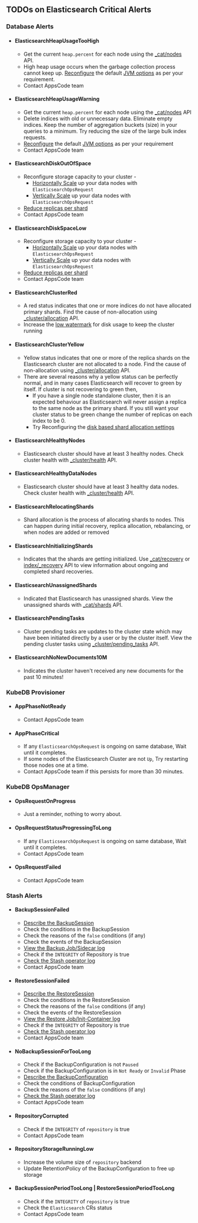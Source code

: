 ## TODOs on Elasticsearch Critical Alerts

### Database Alerts

- #### ElasticsearchHeapUsageTooHigh
  - Get the current `heap.percent` for each node using the [_cat/nodes](https://www.elastic.co/guide/en/elasticsearch/reference/current/cat-nodes.html) API.
  - High heap usage occurs when the garbage collection process cannot keep up. [Reconfigure](https://kubedb.com/docs/v2022.08.08/guides/elasticsearch/configuration/jvm-options/) the default [JVM options](https://www.elastic.co/guide/en/elasticsearch/reference/current/advanced-configuration.html#set-jvm-heap-size) as per your requirement.
  - Contact AppsCode team
- #### ElasticsearchHeapUsageWarning
  - Get the current `heap.percent` for each node using the [_cat/nodes](https://www.elastic.co/guide/en/elasticsearch/reference/current/cat-nodes.html) API
  - Delete indices with old or unnecessary data. Eliminate empty indices. Keep the number of aggregation buckets (size) in your queries to a minimum. Try reducing the size of the large bulk index requests.
  - [Reconfigure](https://kubedb.com/docs/v2022.08.08/guides/elasticsearch/configuration/jvm-options/) the default [JVM options](https://www.elastic.co/guide/en/elasticsearch/reference/current/advanced-configuration.html#set-jvm-heap-size) as per your requirement
  - Contact AppsCode team
- #### ElasticsearchDiskOutOfSpace
  - Reconfigure storage capacity to your cluster -
    - [Horizontally Scale](https://kubedb.com/docs/v2022.08.08/guides/elasticsearch/concepts/elasticsearch-ops-request/#spechorizontalscaling) up your data nodes with `ElasticsearchOpsRequest`
    - [Vertically Scale](https://kubedb.com/docs/v2022.08.08/guides/elasticsearch/concepts/elasticsearch-ops-request/#specverticalscaling) up your data nodes with `ElasticsearchOpsRequest`
  - [Reduce replicas per shard](https://www.elastic.co/guide/en/elasticsearch/reference/current/size-your-shards.html)
  - Contact AppsCode team
- #### ElasticsearchDiskSpaceLow
  - Reconfigure storage capacity to your cluster -
    - [Horizontally Scale](https://kubedb.com/docs/v2022.08.08/guides/elasticsearch/concepts/elasticsearch-ops-request/#spechorizontalscaling) up your data nodes with `ElasticsearchOpsRequest`
    - [Vertically Scale](https://kubedb.com/docs/v2022.08.08/guides/elasticsearch/concepts/elasticsearch-ops-request/#specverticalscaling) up your data nodes with `ElasticsearchOpsRequest`
  - [Reduce replicas per shard](https://www.elastic.co/guide/en/elasticsearch/reference/current/size-your-shards.html)
  - Contact AppsCode team
- #### ElasticsearchClusterRed
  - A red status indicates that one or more indices do not have allocated primary shards. Find the cause of non-allocation using [_cluster/allocation](https://www.elastic.co/guide/en/elasticsearch/reference/current/cluster-allocation-explain.html) API.
  - Increase the [low watermark](https://www.elastic.co/guide/en/elasticsearch/reference/current/modules-cluster.html#disk-based-shard-allocation) for disk usage to keep the cluster running
- #### ElasticsearchClusterYellow
  - Yellow status indicates that one or more of the replica shards on the Elasticsearch cluster are not allocated to a node. Find the cause of non-allocation using [_cluster/allocation](https://www.elastic.co/guide/en/elasticsearch/reference/current/cluster-allocation-explain.html) API.
  - There are several reasons why a yellow status can be perfectly normal, and in many cases Elasticsearch will recover to green by itself. If cluster is not recovering to green then,
    - If you have a single node standalone cluster, then it is an expected behaviour as Elasticsearch will never assign a replica to the same node as the primary shard. If you still want your cluster status to be green change the number of replicas on each index to be 0.
    - Try Reconfiguring the [disk based shard allocation settings](https://www.elastic.co/guide/en/elasticsearch/reference/current/modules-cluster.html#disk-based-shard-allocation)

- #### ElasticsearchHealthyNodes
  - Elasticsearch cluster should have at least 3 healthy nodes. Check cluster health with [_cluster/health](https://www.elastic.co/guide/en/elasticsearch/reference/current/cluster-health.html#cluster-health-api-example) API.
- #### ElasticsearchHealthyDataNodes
  - Elasticsearch cluster should have at least 3 healthy data nodes. Check cluster health with [_cluster/health](https://www.elastic.co/guide/en/elasticsearch/reference/current/cluster-health.html#cluster-health-api-example) API.
- #### ElasticsearchRelocatingShards
  - Shard allocation is the process of allocating shards to nodes. This can happen during initial recovery, replica allocation, rebalancing, or when nodes are added or removed
- #### ElasticsearchInitializingShards
  - Indicates that the shards are getting initialized. Use [_cat/recovery](https://www.elastic.co/guide/en/elasticsearch/reference/current/cat-recovery.html) or [index/_recovery](https://www.elastic.co/guide/en/elasticsearch/reference/current/indices-recovery.html) API to view information about ongoing and completed shard recoveries.
- #### ElasticsearchUnassignedShards
  - Indicated that Elasticsearch has unassigned shards. View the unassigned shards with [_cat/shards](https://www.elastic.co/guide/en/elasticsearch/reference/current/diagnose-unassigned-shards.html#diagnose-unassigned-shards) API.
- #### ElasticsearchPendingTasks
  - Cluster pending tasks are updates to the cluster state which may have been initiated directly by a user or by the cluster itself. View the pending cluster tasks using [_cluster/pending_tasks](https://www.elastic.co/guide/en/elasticsearch/reference/current/cluster-pending.html#cluster-pending) API.
- #### ElasticsearchNoNewDocuments10M
  - Indicates the cluster haven't received any new documents for the past 10 minutes!

### KubeDB Provisioner

- #### AppPhaseNotReady
  - Contact AppsCode team
- #### AppPhaseCritical
  - If any `ElasticsearchOpsRequest` is ongoing on same database, Wait until it completes.
  - If some nodes of the Elasticsearch Cluster are not `Up`, Try restarting those nodes one at a time.
  - Contact AppsCode team if this persists for more than 30 minutes.

### KubeDB OpsManager

- #### OpsRequestOnProgress
  - Just a reminder, nothing to worry about.
- #### OpsRequestStatusProgressingToLong
  - If any `ElasticsearchOpsRequest` is ongoing on same database, Wait until it completes.
  - Contact AppsCode team
- #### OpsRequestFailed
  - Contact AppsCode team

### Stash Alerts
- #### BackupSessionFailed
  - [Describe the BackupSession](https://stash.run/docs/latest/guides/troubleshooting/how-to-troubleshoot/#describe-the-backupsession)
  - Check the conditions in the BackupSession
  - Check the reasons of the `false` conditions (if any)
  - Check the events of the BackupSession
  - [View the Backup Job/Sidecar log](https://stash.run/docs/latest/guides/troubleshooting/how-to-troubleshoot/#view-backup-jobsidecar-log)
  - Check if the `INTEGRITY` of Repository is true
  - [Check the Stash operator log](https://stash.run/docs/latest/guides/troubleshooting/how-to-troubleshoot/#check-stash-operator-log)
  - Contact AppsCode team
- #### RestoreSessionFailed
  - [Describe the RestoreSession](https://stash.run/docs/latest/guides/troubleshooting/how-to-troubleshoot/#describe-the-restoresession)
  - Check the conditions in the RestoreSession
  - Check the reasons of the `false` conditions (if any)
  - Check the events of the RestoreSession
  - [View the Restore Job/Init-Container log](https://stash.run/docs/latest/guides/troubleshooting/how-to-troubleshoot/#view-restore-jobinit-container-log)
  - Check if the `INTEGRITY` of Repository is true
  - [Check the Stash operator log](https://stash.run/docs/latest/guides/troubleshooting/how-to-troubleshoot/#check-stash-operator-log)
  - Contact AppsCode team
- #### NoBackupSessionForTooLong
  - Check if the BackupConfiguration is not `Paused`
  - Check if the BackupConfiguration is in `Not Ready` or `Invalid` Phase
  - [Describe the BackupConfiguration](https://stash.run/docs/latest/guides/troubleshooting/how-to-troubleshoot/#backupconfiguration-notready)
  - Check the conditions of BackupConfiguration
  - Check the reasons of the `false` conditions (if any)
  - [Check the Stash operator log](https://stash.run/docs/latest/guides/troubleshooting/how-to-troubleshoot/#check-stash-operator-log)
  - Contact AppsCode team
- #### RepositoryCorrupted
  - Check if the `INTEGRITY` of `repository` is true
  - Contact AppsCode team
- #### RepositoryStorageRunningLow
  - Increase the volume size of `repository` backend
  - Update RetentionPolicy of the BackupConfiguration to free up storage
- #### BackupSessionPeriodTooLong | RestoreSessionPeriodTooLong
  - Check if the `INTEGRITY` of `repository` is true
  - Check the `Elasticsearch` CRs status
  - Contact AppsCode team
